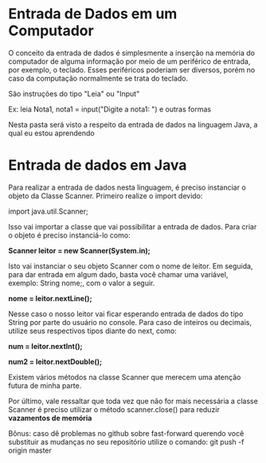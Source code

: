 # Entrada de Dados em um Computador

O conceito da entrada de dados é simplesmente a inserção na memória do computador de alguma 
informação por meio de um periférico de entrada, por exemplo, o teclado. Esses periféricos poderiam
ser diversos, porém no caso da computação normalmente se trata do teclado.

São instruções do tipo "Leia" ou "Input"

Ex: leia Nota1, nota1 = input("Digite a nota1: ") e outras formas

Nesta pasta será visto a respeito da entrada de dados na linguagem Java, a qual eu estou aprendendo

# Entrada de dados em Java

Para realizar a entrada de dados nesta linguagem, é preciso instanciar o objeto da Classe Scanner. Primeiro realize o import devido:

import java.util.Scanner;

Isso vai importar a classe que vai possibilitar a entrada de dados.
Para criar o objeto é preciso instanciá-lo como:

**Scanner leitor = new Scanner(System.in);**

Isto vai instanciar o seu objeto Scanner com o nome de leitor. Em seguida, para dar entrada em algum dado, basta você chamar uma variável, exemplo: String nome;, com o valor a seguir.

**nome = leitor.nextLine();**

Nesse caso o nosso leitor vai ficar esperando entrada de dados do tipo String por parte do usuário no console. Para caso de inteiros ou decimais, utilize seus respectivos tipos diante do next, como:

**num = leitor.nextInt();**

**num2 = leitor.nextDouble();**

Existem vários métodos na classe Scanner que merecem uma atenção futura de minha parte.

Por último, vale ressaltar que toda vez que não for mais necessária a classe Scanner é preciso utilizar o método scanner.close() para reduzir **vazamentos de memória**

Bônus: caso dê problemas no github sobre fast-forward querendo você substituir as mudanças no seu repositório utilize o comando: git push -f origin master